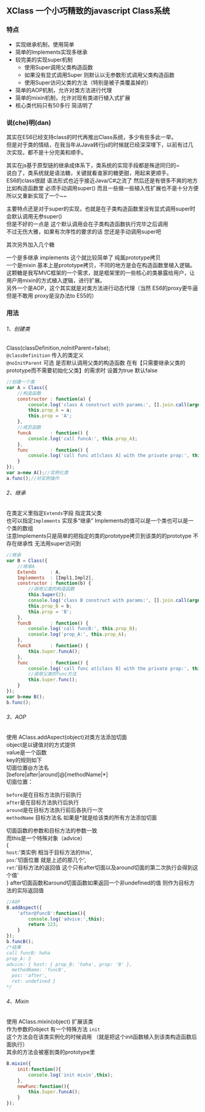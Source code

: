## XClass 一个小巧精致的javascript Class系统


### 特点
* 实现继承机制，使用简单
* 简单的Implements实现多继承
* 较完美的实现super机制
    - 使用Super调用父类构造函数
    - 如果没有显式调用Super 则默认以无参数形式调用父类构造函数
    - 使用Super访问父类的方法（特别是被子类覆盖掉的）
* 简单的AOP机制，允许对类方法进行代理
* 简单的mixin机制，允许对现有类进行植入式扩展
* 核心类代码只有50多行 简洁明了


### 说(che)明(dan)
其实在ES6已经支持class的时代再推出Class系统，多少有些多此一举。  
但是对于类的情结，在我当年从Java转行js的时候就已经深深埋下，以前有过几次实现，都不是十分完美和顺手。  

其实在js基于原型链的继承成体系下，类系统的实现手段都是殊途同归的~  
说白了，类系统就是语法糖，关键就看谁家的糖更甜，用起来更顺手。  
ES6的class很甜 语法形式也近乎接近Java/C#之流了 然后还是有很多不爽的地方  
比如构造函数里 必须手动调用super() 而且一些做一些植入性扩展也不是十分方便  
所以又重新实现了一个~~   

主要特点还是对于super的实现，也就是在子类构造函数里没有显式调用super时会默认调用无参super()  
但是不好的一点是 这个默认调用会在子类构造函数执行完毕之后调用  
不过无伤大雅，如果有次序性的要求的话 您还是手动调用super吧  

其次另外加入几个糖   

一个是多继承 implements 这个就比较简单了 纯属prototype拷贝  
一个是mixin 基本上是prototype拷贝，不同的地方是会在构造函数里植入逻辑。  
这颗糖是我写MVC框架的一个需求，就是框架里的一些核心的类暴露给用户，让用户用mixin的方式植入逻辑，进行扩展。  
另外一个是AOP，这个其实就是对类方法进行动态代理（当然 ES6的proxy更牛逼 但是不敢用 proxy是没办法to ES5的）  


### 用法
###### 1、创建类
Class(classDefinition,noInitParent=false);   
`@classDefinition` 传入的类定义  
 `@noInitParent` 可选 是否默认调用父类的构造函数 在有【只需要继承父类的prototype而不需要初始化父类】的需求时 设置为true 默认false

```javascript
//创建一个类
var A = Class({
    //构造函数
    constructor : function(a) {
        console.log('class A construct with params:', [].join.call(arguments, ','));
        this.prop_A = a;
        this.prop = 'A';
    },
    //成员函数
    funcA       : function() {
        console.log('call funcA:', this.prop_A);
    },
    func        : function() {
        console.log('call func at[class A] with the private prop:', this.prop)
    }
});
var a=new A();//实例化类
a.func();//对实例操作

```
###### 2、继承
在类定义里指定`Extends`字段 指定其父类  
也可以指定`Implements` 实现多“继承” Implements的值可以是一个类也可以是一个类的数组  
注意Implements只是简单的把指定的类的prototype拷贝到该类的的prototype 不存在继承性 无法用super访问到  

```javascript
//继承
var B = Class({
    //继承A
    Extends     : A,
    Implements  : [Impl1,Impl2],
    constructor : function(b) {
        //调用父类的构造函数
        this.Super(2);
        console.log('class B construct with params:', [].join.call(arguments, ','));
        this.prop_B = b;
        this.prop = 'B';
    },
    funcB       : function() {
        console.log('call funcB:', this.prop_B);
        console.log('prop_A:', this.prop_A);
    },
    funcX       : function() {
        this.Super.funcA();
    },
    func        : function() {
        console.log('call func at[class B] with the private prop:', this.prop)
        //调用父类的func方法
        this.Super.func();
    }
});
var b=new B();
b.func();
```
###### 3、AOP
使用 AClass.addAspect(object)对类方法添加切面  
object是以键值对的方式提供  
value是一个函数  
key的规则如下  
切面位置@方法名  
[before|after|around]@[methodName|*]  
切面位置：  

`before`是在目标方法执行前执行  
`after`是在目标方法执行后执行   
`around`是在目标方法执行前后各执行一次  
`methodName` 目标方法名 如果是*就是给该类的所有方法添加切面  

切面函数的参数和目标方法的参数一致  
而this是一个特殊对象（advice）  
{  
   `host`:'类实例 相当于目标方法的this',  
   `pos`:'切面位置 就是上述的那几个',  
   `ret`:'目标方法的返回值 这个只有after切面以及around切面的第二次执行会得到这个值'  
}
after切面函数和around切面函数如果返回一个非undefined的值 则作为目标方法的实际返回值  

```javascript
//AOP
B.addAspect({
    'after@funcB':function(){
        console.log('advice:',this);
        return 123;
    }
});
b.funcB();
/*结果
call funcB: haha
prop_A: 2
advice: { host: { prop_B: 'haha', prop: 'B' },
  methodName: 'funcB',
  pos: 'after',
  ret: undefined }
*/
```
###### 4、Mixin
使用 AClass.mixin(object) 扩展该类  
作为参数的object 有一个特殊方法 `init`   
这个方法会在该类实例化的时候调用 （就是把这个init函数植入到该类构造函数后面执行）  
其余的方法会被塞到类的prototype里  

```javascript
B.mixin({
    init:function(){
        console.log('init mixin',this);
    },
    newFunc:function(){
        this.Super.funcA();
    }
});
```

